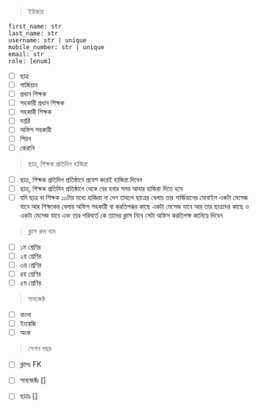 > ইউজার

```
first_name: str
last_name: str
username: str | unique
mobile_number: str | unique
email: str
role: [enum]
```

- [ ] ছাত্র
- [ ] গার্জিয়ান
- [ ] প্রধান শিক্ষক
- [ ] সহকারী প্রধান শিক্ষক
- [ ] সহকারী শিক্ষক
- [ ] দপ্তরি
- [ ] অফিস সহকারী
- [ ] পিয়ন
- [ ] কেরানি

> ছাত্র, শিক্ষক প্রতিদিন হাজিরা
- [ ] ছাত্র, শিক্ষক প্রতিদিন প্রতিষ্ঠানে প্রবেশ করেই হাজিরা দিবেন
- [ ] ছাত্র, শিক্ষক প্রতিদিন প্রতিষ্ঠানে থেকে বের হবার সময় আবার হাজিরা দিতে হবে
- [ ] যদি ছাত্র বা শিক্ষক ১০টার মধ্যে হাজিরা না দেন তাহলে ছাত্রের বেলায় তার গার্জিয়ানের মোবাইল একটা  মেসেজ যাবে আর শিক্ষকের বেলায় অফিস সহকারী বা করতিপক্কর কাছে একটা মেসেজ যাবে আর তার ছাত্রদের কাছে ও একটা মেসেজ যাবে এবং তার পরিবর্তে কে তাদের ক্লাস নিবে সেটা অফিস করতিপক্ষ জানিয়ে দিবেন

> ক্লাস রুম নাম
- [ ] ১ম শ্রেণির
- [ ] ২য় শ্রেণির
- [ ] ৩য় শ্রেণির
- [ ] ৪য় শ্রেণির
- [ ] ৫ম শ্রেণির

> সাবজেক্ট
- [ ] বাংলা
- [ ] ইংরেজি
- [ ] অংক

> সেশন বছর
- [ ] ক্লাসঃ FK
- [ ] সাবজেক্টঃ []
- [ ] ছাত্রঃ []


